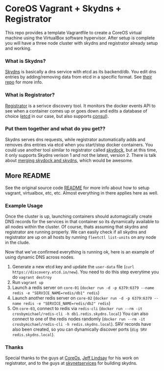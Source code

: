 # CoreOS Vagrant + Skydns + Registrator

This repo provides a template Vagrantfile to create a CoreOS virtual machine using the VirtualBox software hypervisor.
After setup is complete you will have a three node cluster with skydns and registrator already setup and working.

### What is Skydns?

[Skydns](https://github.com/skynetservices/skydns) is basically a dns service with etcd as its backend/db. You edit dns entries by adding/removing data from etcd in a specific format. See [their repo](https://github.com/skynetservices/skydns) for more info.

### What is Registrator?
[Registrator](https://github.com/progrium/registrator) is a serivce discovery tool. It monitors the docker events API to see when a container comes up or goes down and edits a database of choice ([etcd](https://github.com/coreos/etcd) in our case, but also supports [consul](https://consul.io/)).

### Put them together and what do you get??
Skydns serves dns requests, while registrator automatically adds and removes dns entries via etcd when you start/stop docker containers. You could use another tool similar to registrator called [skydock](https://github.com/crosbymichael/skydock), but at this time, it only supports Skydns verison 1 and not the latest, version 2. There is talk about [merging skydock and skydns](https://github.com/skynetservices/skydns/issues/94), which would be awesome.

## More README

See the original source code [README](https://github.com/coreos/coreos-vagrant/blob/master/README.md) for more info about how to setup vagrant, virtualbox, etc, etc. Almost everything in there applies here as well.

### Example Usage

Once the cluster is up, launching containers should automagically create DNS records for the services in that container so its dynamically available to all nodes within the cluster. Of course, thats assuming that skydns and registrator are running properly. We can easily check if all skydns and registrator are up on all hosts by running `fleetctl list-units` on any node in the clude. 

Now that we've confirmed everything is running ok, here is an example of using dynamic DNS across nodes.

1. Generate a new etcd key and update the `user-data` file (`curl https://discovery.etcd.io/new`). You need to do this step everytime you do `vagrant destroy`
2. Run `vagrant up`
3. Launch a redis server on `core-01` (`docker run -d -p 6379:6379 --name redis -e "SERVICE_NAME=redis/db1" redis`)
4. Launch another redis server on `core-02` (`docker run -d -p 6379:6379 --name redis -e "SERVICE_NAME=redis/db2" redis`)
5. On `core-03`, connect to redis via `redis-cli` (`docker run --rm -it crosbymichael/redis-cli -h db1.redis.skydns.local`)
  You can also connect to one of the redis nodes randomly (`docker run --rm -it crosbymichael/redis-cli -h redis.skydns.local`).
  SRV records have also been created, so you can dynamically discover ports (`dig SRV redis.skydns.local`).

### Thanks
Special thanks to the guys at [CoreOs](https://coreos.com/), [Jeff Lindsay](https://github.com/progrium) for his work on registrator, and to the guys at [skynetservices](https://github.com/skynetservices) for building skydns.
